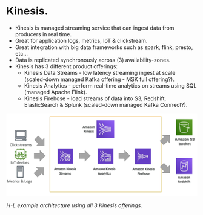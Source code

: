 # **Kinesis.**

* Kinesis is managed streaming service that can ingest data from producers in real time.
* Great for application logs, metrics, IoT & clickstream.
* Great integration with big data frameworks such as spark, flink, presto, etc...
* Data is replicated synchronously across (3) availability-zones.
* Kinesis has 3 different product offerings:
    * Kinesis Data Streams - low latency streaming ingest at scale (scaled-down managed Kafka offering - MSK full offering?).
    * Kinesis Analytics - perform real-time analytics on streams using SQL (managed Apache Flink).
    * Kinesis Firehose - load streams of data into S3, Redshift, ElasticSearch & Splunk (scaled-down managed Kafka Connect?).

<img src='./images/HLKinesisArchitecture.png'>

_H-L example architecture using all 3 Kinesis offerings._
